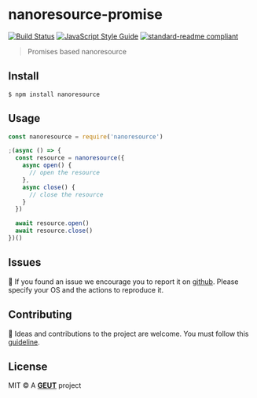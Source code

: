 # nanoresource-promise

[![Build Status](https://travis-ci.com/geut/nanoresource-promise.svg?branch=master)](https://travis-ci.com/geut/nanoresource-promise)
[![JavaScript Style Guide](https://img.shields.io/badge/code_style-standard-brightgreen.svg)](https://standardjs.com)
[![standard-readme compliant](https://img.shields.io/badge/readme%20style-standard-brightgreen.svg?style=flat-square)](https://github.com/RichardLitt/standard-readme)

> Promises based nanoresource

## <a name="install"></a> Install

```
$ npm install nanoresource
```

## <a name="usage"></a> Usage

```javascript
const nanoresource = require('nanoresource')

;(async () => {
  const resource = nanoresource({
    async open() {
      // open the resource
    },
    async close() {
      // close the resource
    }
  })

  await resource.open()
  await resource.close()
})()
```

## <a name="issues"></a> Issues

:bug: If you found an issue we encourage you to report it on [github](https://github.com/geut/nanoresource-promise/issues). Please specify your OS and the actions to reproduce it.

## <a name="contribute"></a> Contributing

:busts_in_silhouette: Ideas and contributions to the project are welcome. You must follow this [guideline](https://github.com/geut/nanoresource-promise/blob/master/CONTRIBUTING.md).

## License

MIT © A [**GEUT**](http://geutstudio.com/) project
